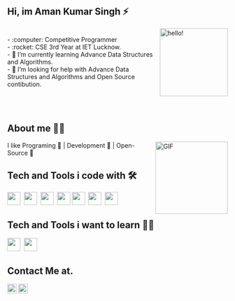 ## Hi, im Aman Kumar Singh ⚡


 <img width="155" alt="hello!" align="right" src="https://giffiles.alphacoders.com/956/9562.gif">


<br>
- :computer: Competitive Programmer<br>
- :rocket: CSE 3rd Year at IET Lucknow.<br>
- 🌱 I’m currently learning Advance Data Structures and Algorithms.<br> 
- 🤔 I’m looking for help with Advance Data Structures and Algorithms and Open Source contibution.<br>
<br><br><br>

## About me 🧑‍💻

<img align="right" height="165" alt="GIF" src="https://media.giphy.com/media/836HiJc7pgzy8iNXCn/giphy.gif" />

I like Programing :yellow_heart: | Development :green_heart: | Open-Source :orange_heart:

## Tech and Tools i code with 🛠️
<span><img src="https://cdn.jsdelivr.net/gh/devicons/devicon@latest/icons/nodejs/nodejs-plain.svg" width="30px"></span>&nbsp;
<span><img src="https://cdn.jsdelivr.net/gh/devicons/devicon@latest/icons/express/express-original.svg" width="30px"></span>&nbsp;
<span><img src="https://cdn.jsdelivr.net/gh/devicons/devicon@latest/icons/javascript/javascript-original.svg" width="30px"></span>&nbsp;
<span><img src="https://cdn.jsdelivr.net/gh/devicons/devicon@latest/icons/mongodb/mongodb-original.svg" width="30px"></span>
<span><img src="https://cdn.jsdelivr.net/gh/devicons/devicon@latest/icons/html5/html5-plain.svg" width="30px"></span>&nbsp;
<span><img src="https://cdn.jsdelivr.net/gh/devicons/devicon@latest/icons/css3/css3-plain.svg" width="30px"></span>&nbsp;
<span><img src="https://cdn.jsdelivr.net/gh/devicons/devicon@latest/icons/git/git-original.svg" width="30px"></span>&nbsp;



## Tech and Tools i want to learn 🧗‍♂️
<span><img src="https://cdn.jsdelivr.net/gh/devicons/devicon@latest/icons/react/react-original.svg" width="30px"></span>&nbsp;
<span><img src="https://cdn.jsdelivr.net/gh/devicons/devicon@latest/icons/go/go-original.svg" width="30px"></span>

## Contact Me at.
<a href="https://www.linkedin.com/in/markamansingh/">
  <img align="left" alt="Aman's LinkdeIN" width="22px" src="https://cdn.jsdelivr.net/npm/simple-icons@v3/icons/linkedin.svg" />
</a>
<a href="https://www.instagram.com/maskman_lucifer/">
  <img align="left" alt="Aman's Instagram" width="22px" src="https://cdn.jsdelivr.net/npm/simple-icons@v3/icons/instagram.svg" />
</a>
